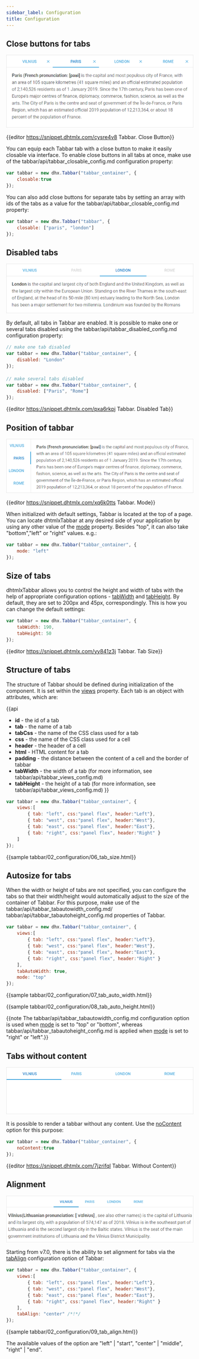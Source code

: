```yaml
---
sidebar_label: Configuration
title: Configuration
---          
```


Close buttons for tabs
---------------

![](../assets/tabbar/close_button.png)

{{editor	https://snippet.dhtmlx.com/cysre4v8	Tabbar. Close Button}}

You can equip each Tabbar tab with a close button to make it easily closable via interface. To enable close buttons in all tabs at once, make use of the 
tabbar/api/tabbar_closable_config.md configuration property:

~~~js
var tabbar = new dhx.Tabbar("tabbar_container", {
    closable:true
});
~~~

You can also add close buttons for separate tabs by setting an array with ids of the tabs as a value for the tabbar/api/tabbar_closable_config.md property:

~~~js
var tabbar = new dhx.Tabbar("tabbar", {
    closable: ["paris", "london"]
});
~~~

Disabled tabs
------------------

![](../assets/tabbar/disabled_tab.png)

By default, all tabs in Tabbar are enabled. It is possible to make one or several tabs disabled using the tabbar/api/tabbar_disabled_config.md configuration property:

~~~js
// make one tab disabled
var tabbar = new dhx.Tabbar("tabbar_container", {
    disabled: "London"
});
 
// make several tabs disabled
var tabbar = new dhx.Tabbar("tabbar_container", {
    disabled: ["Paris", "Rome"]
});
~~~

{{editor	https://snippet.dhtmlx.com/pxa6rkpj	Tabbar. Disabled Tab}}


Position of tabbar
------------

![](../assets/tabbar/mode.png)

{{editor	https://snippet.dhtmlx.com/xq6k0tts	Tabbar. Mode}}

When initialized with default settings, Tabbar is located at the top of a page. You can locate dhtmlxTabbar at any desired side of your application by using any other value of the [mode](tabbar/api/tabbar_mode_config.md) property. 
Besides "top", it can also take "bottom","left" or "right" values. e.g.:

~~~js
var tabbar = new dhx.Tabbar("tabbar_container", {
    mode: "left"
});
~~~

Size of tabs
-----------

dhtmlxTabbar allows you to control the height and width of tabs with the help of appropriate configuration options - [tabWidth](tabbar/api/tabbar_tabwidth_config.md) and [tabHeight](tabbar/api/tabbar_tabheight_config.md). By default, they are set to 200px and 45px, correspondingly. This is how you can change the default settings:

~~~js
var tabbar = new dhx.Tabbar("tabbar_container", {
    tabWidth: 190,
    tabHeight: 50
});
~~~

{{editor	https://snippet.dhtmlx.com/yy841z3j	Tabbar. Tab Size}}

Structure of tabs
-------------

The structure of Tabbar should be defined during initialization of the component. It is set within the [views](tabbar/api/tabbar_views_config.md) property. Each tab is an object with attributes, which are:

{{api

- <b>id</b> - the id of a tab
- <b>tab</b> - the name of a tab
- <b>tabCss</b> - the name of the CSS class used for a tab
- <b>css</b> - the name of the CSS class used for a cell
- <b>header</b> - the header of a cell
- <b>html</b> - HTML content for a tab
- <b>padding</b> - the distance between the content of a cell and the border of tabbar
- <b>tabWidth</b> - the width of a tab (for more information, see tabbar/api/tabbar_views_config.md)
- <b>tabHeight</b> - the height of a tab (for more information, see tabbar/api/tabbar_views_config.md)
}}
    
~~~js
var tabbar = new dhx.Tabbar("tabbar_container", {
	views:[
		{ tab: "left", css:"panel flex", header:"Left"},
		{ tab: "west", css:"panel flex", header:"West"},
		{ tab: "east", css:"panel flex", header:"East"},
		{ tab: "right", css:"panel flex", header:"Right" }
	]
});
~~~

{{sample tabbar/02_configuration/06_tab_size.html}}

Autosize for tabs
-----------------

When the width or height of tabs are not specified, you can configure the tabs so that their width/height would automatically adjust to the size of the container of Tabbar. For this purpose, make use of the tabbar/api/tabbar_tabautowidth_config.md/ tabbar/api/tabbar_tabautoheight_config.md properties of Tabbar.

~~~js
var tabbar = new dhx.Tabbar("tabbar_container", {
    views:[
        { tab: "left", css:"panel flex", header:"Left"},
        { tab: "west", css:"panel flex", header:"West"},
        { tab: "east", css:"panel flex", header:"East"},
        { tab: "right", css:"panel flex", header:"Right" }
    ],
    tabAutoWidth: true,
    mode: "top"
});
~~~

{{sample tabbar/02_configuration/07_tab_auto_width.html}}

{{sample tabbar/02_configuration/08_tab_auto_height.html}}

{{note The tabbar/api/tabbar_tabautowidth_config.md configuration option is used when [mode](tabbar/api/tabbar_mode_config.md) is set to "top" or "bottom", whereas tabbar/api/tabbar_tabautoheight_config.md is applied when [mode](tabbar/api/tabbar_mode_config.md) is set to "right" or "left".}}

Tabs without content 
---------------

![](../assets/tabbar/no_content.png)

It is possible to render a tabbar without any content. Use the [noContent](tabbar/api/tabbar_nocontent_config.md) option for this purpose:

~~~js
var tabbar = new dhx.Tabbar("tabbar_container", {
    noContent:true
});
~~~

{{editor	https://snippet.dhtmlx.com/7jzrifql	Tabbar. Without Content}}


Alignment
------------

![](../assets/tabbar/tabbar_align.png)

Starting from v7.0, there is the ability to set alignment for tabs via the [tabAlign](tabbar/api/tabbar_tabalign_config.md) configuration option of Tabbar:

~~~js
var tabbar = new dhx.Tabbar("tabbar_container", {
    views:[
        { tab: "left", css:"panel flex", header:"Left"},
        { tab: "west", css:"panel flex", header:"West"},
        { tab: "east", css:"panel flex", header:"East"},
        { tab: "right", css:"panel flex", header:"Right" }
    ],
    tabAlign: "center" /*!*/
});
~~~

{{sample tabbar/02_configuration/09_tab_align.html}}

The available values of the option are "left" | "start", "center" | "middle", "right" | "end".


